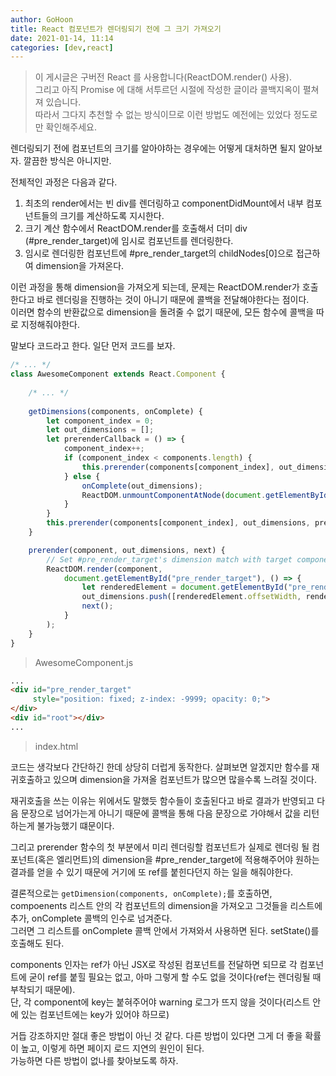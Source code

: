 ```yaml
---
author: GoHoon
title: React 컴포넌트가 렌더링되기 전에 그 크기 가져오기
date: 2021-01-14, 11:14
categories: [dev,react]
---
```

> 이 게시글은 구버전 React 를 사용합니다(ReactDOM.render() 사용).  
> 그리고 아직 Promise 에 대해 서투르던 시절에 작성한 글이라 콜백지옥이 펼쳐져 있습니다.  
> 따라서 그다지 추천할 수 없는 방식이므로 이런 방법도 예전에는 있었다 정도로만 확인해주세요.

렌더링되기 전에 컴포넌트의 크기를 알아야하는 경우에는 어떻게 대처하면 될지 알아보자. 깔끔한 방식은 아니지만.   
<!-- Excerpt -->

전체적인 과정은 다음과 같다.
1. 최초의 render에서는 빈 div를 렌더링하고 componentDidMount에서 내부 컴포넌트들의 크기를 계산하도록 지시한다.
2. 크기 계산 함수에서 ReactDOM.render를 호출해서 더미 div (#pre_render_target)에 임시로 컴포넌트를 렌더링한다.
3. 임시로 렌더링한 컴포넌트에 #pre_render_target의 childNodes[0]으로 접근하여 dimension을 가져온다.

이런 과정을 통해 dimension을 가져오게 되는데, 문제는 ReactDOM.render가 호출한다고 바로 렌더링을 진행하는 것이 아니기 때문에 콜백을 전달해야한다는 점이다.   
이러면 함수의 반환값으로 dimension을 돌려줄 수 없기 때문에, 모든 함수에 콜백을 따로 지정해줘야한다.   

말보다 코드라고 한다. 일단 먼저 코드를 보자.

```javascript
/* ... */
class AwesomeComponent extends React.Component {
    
    /* ... */
    
    getDimensions(components, onComplete) {
        let component_index = 0;
        let out_dimensions = [];
        let prerenderCallback = () => {
            component_index++;
            if (component_index < components.length) {
                this.prerender(components[component_index], out_dimensions, prerenderCallback);
            } else {
                onComplete(out_dimensions);
                ReactDOM.unmountComponentAtNode(document.getElementById("pre_render_target"));
            }
        }
        this.prerender(components[component_index], out_dimensions, prerenderCallback);
    }

    prerender(component, out_dimensions, next) {
        // Set #pre_render_target's dimension match with target component's parent's dimension here.
        ReactDOM.render(component,
            document.getElementById("pre_render_target"), () => {
                let renderedElement = document.getElementById("pre_render_target").childNodes[0];
                out_dimensions.push([renderedElement.offsetWidth, renderedElement.offsetHeight]);
                next();
            }
        );
    }
}
```
> AwesomeComponent.js

```html
...
<div id="pre_render_target" 
     style="position: fixed; z-index: -9999; opacity: 0;">
</div>
<div id="root"></div>
...
```
> index.html

코드는 생각보다 간단하긴 한데 상당히 더럽게 동작한다. 살펴보면 알겠지만 함수를 재귀호출하고 있으며 dimension을 가져올 컴포넌트가 많으면 많을수록 느려질 것이다.   

재귀호출을 쓰는 이유는 위에서도 말했듯 함수들이 호출된다고 바로 결과가 반영되고 다음 문장으로 넘어가는게 아니기 때문에 콜백을 통해 다음 문장으로 가야해서 값을 리턴하는게 불가능했기 떄문이다.   

그리고 prerender 함수의 첫 부분에서 미리 렌더링할 컴포넌트가 실제로 렌더링 될 컴포넌트(혹은 엘리먼트)의 dimension을 #pre_render_target에 적용해주어야 원하는 결과를
얻을 수 있기 때문에 거기에 또 ref를 붙힌다던지 하는 일을 해줘야한다.   

결론적으로는 `getDimension(components, onComplete);`를 호출하면, compoenents 리스트 안의 각 컴포넌트의 dimension을 가져오고 그것들을 리스트에 추가,
onComplete 콜백의 인수로 넘겨준다.   
그러면 그 리스트를 onComplete 콜백 안에서 가져와서 사용하면 된다. setState()를 호출해도 된다.   

components 인자는 ref가 아닌 JSX로 작성된 컴포넌트를 전달하면 되므로 각 컴포넌트에 굳이 ref를 붙힐 필요는 없고, 아마 그렇게 할 수도 없을 것이다(ref는 렌더링될 때 부착되기 때문에).   
단, 각 component에 key는 붙혀주어야 warning 로그가 뜨지 않을 것이다(리스트 안에 있는 컴포넌트에는 key가 있어야 하므로)   

거듭 강조하지만 절대 좋은 방법이 아닌 것 같다. 다른 방법이 있다면 그게 더 좋을 확률이 높고, 이렇게 하면 페이지 로드 지연의 원인이 된다.   
가능하면 다른 방법이 없나를 찾아보도록 하자.   

